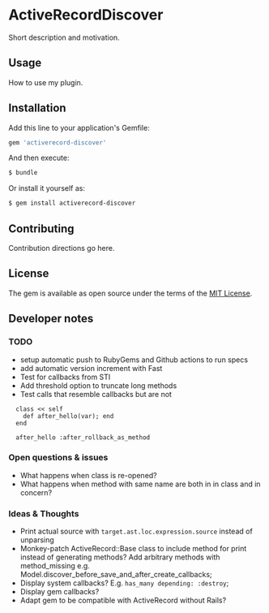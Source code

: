 # ActiveRecordDiscover
Short description and motivation.

## Usage
How to use my plugin.

## Installation
Add this line to your application's Gemfile:

```ruby
gem 'activerecord-discover'
```

And then execute:
```bash
$ bundle
```

Or install it yourself as:
```bash
$ gem install activerecord-discover
```

## Contributing
Contribution directions go here.

## License
The gem is available as open source under the terms of the [MIT License](https://opensource.org/licenses/MIT).

## Developer notes
### TODO
- setup automatic push to RubyGems and Github actions to run specs
- add automatic version increment with Fast
- Test for callbacks from STI
- Add threshold option to truncate long methods
- Test calls that resemble callbacks but are not
```
  class << self
    def after_hello(var); end
  end

  after_hello :after_rollback_as_method
```

### Open questions & issues
- What happens when class is re-opened?
- What happens when method with same name are both in in class and in concern?

### Ideas & Thoughts
- Print actual source with `target.ast.loc.expression.source` instead of unparsing
- Monkey-patch ActiveRecord::Base class to include method for print instead of generating methods?
Add arbitrary methods with method_missing e.g. Model.discover_before_save_and_after_create_callbacks;
- Display system callbacks? E.g. `has_many depending: :destroy`;
- Display gem callbacks?
- Adapt gem to be compatible with ActiveRecord without Rails?
